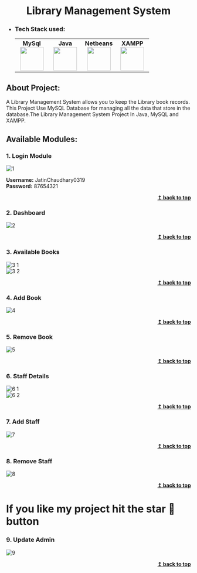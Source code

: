 <h1 align="center">Library Management System</h1> 

- ### Tech Stack used:
	<center>
		<table>
			<tbody>
				<tr>
					<td width="25%" align="center">
						<span><strong>MySql</strong></span><br/>
						<img height="64px" width="64px" src="https://www.vectorlogo.zone/logos/mysql/mysql-official.svg">
					</td>
					<td width="25%" align="center">
						<span><strong>Java</strong></span><br/>
						<img height="64px" width="64px" src="https://cdn.svgporn.com/logos/java.svg">
					</td>
          <td width="25%" align="center">
						<span><strong>Netbeans</strong></span><br/>
						<img height="64px" width="64px" src="https://upload.wikimedia.org/wikipedia/commons/9/98/Apache_NetBeans_Logo.svg">
					</td>
          <td width="25%" align="center">
						<span><strong>XAMPP</strong></span><br/>
						<img height="64px" width="64px" src="https://amnssl.com/wp-content/uploads/2020/11/1200px-XAMPP_logo.svg-min.png">
					</td>
				</tr>
			</tbody>
		</table>
	</center>

## About Project:
A Library Management System  allows you to keep the Library book records. This Project Use MySQL Database for managing all the data that store in the database.The Library Management System Project In Java, MySQL and XAMPP. 


## Available Modules:

### 1. Login Module
   ![1](https://github.com/JatinChaudhary0319/Library-Management-System/assets/137517499/bd3fb8d1-bdf7-4ca2-a2d2-e0780dd7bd95)
   <p><b>Username:</b> JatinChaudhary0319
   <br><b>Password:</b> 87654321</p>
   <div align="right">
    <b><a href="#">↥ back to top</a></b>
   </div>

### 2. Dashboard
![2](https://github.com/JatinChaudhary0319/Library-Management-System/assets/137517499/9786c830-229a-42fc-b05f-c8700ec37392)
<div align="right">
<b><a href="#">↥ back to top</a></b>
</div>
   
### 3. Available Books
![3 1](https://github.com/JatinChaudhary0319/Library-Management-System/assets/137517499/6b753a1e-861f-4181-a4be-fb3394f459e5)
<br>
![3 2](https://github.com/JatinChaudhary0319/Library-Management-System/assets/137517499/01f5edb1-1e2e-42a6-9d42-a009d4142af3)
<div align="right">
<b><a href="#">↥ back to top</a></b>
</div>

### 4. Add Book
![4](https://github.com/JatinChaudhary0319/Library-Management-System/assets/137517499/4afd5156-efe9-4c0c-b7aa-117f0b72dfea)
<div align="right">
<b><a href="#">↥ back to top</a></b>
</div>

### 5. Remove Book
![5](https://github.com/JatinChaudhary0319/Library-Management-System/assets/137517499/37cbadd5-1682-49a8-a937-28f0f66a9cbb)
<div align="right">
<b><a href="#">↥ back to top</a></b>
</div>

### 6. Staff Details
![6 1](https://github.com/JatinChaudhary0319/Library-Management-System/assets/137517499/e31c37a3-04b0-470f-9d58-f0701bc20a8a)
<br>
![6 2](https://github.com/JatinChaudhary0319/Library-Management-System/assets/137517499/d3e35d11-92d2-4373-b2c4-84e79b62a0e3)
<div align="right">
<b><a href="#">↥ back to top</a></b>
</div>

### 7. Add Staff
![7](https://github.com/JatinChaudhary0319/Library-Management-System/assets/137517499/0877ab03-36c0-46a3-b66f-64c3ada3e346)
<div align="right">
<b><a href="#">↥ back to top</a></b>
</div>

### 8. Remove Staff
![8](https://github.com/JatinChaudhary0319/Library-Management-System/assets/137517499/db5cefbd-134e-4285-893b-0589c6b863bf)
<div align="right">
<b><a href="#">↥ back to top</a></b>
</div>

# If you like my project hit the star 🌟 button

### 9. Update Admin
![9](https://github.com/JatinChaudhary0319/Library-Management-System/assets/137517499/23cd8de0-3c6d-4d7c-b1bc-0dda0d7d6e4c)
<div align="right">
    <b><a href="#">↥ back to top</a></b>
</div>
